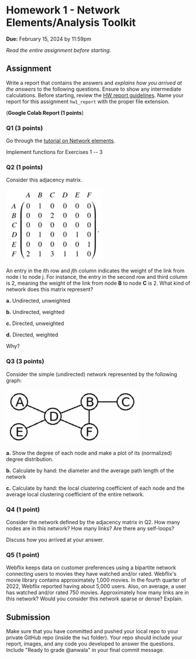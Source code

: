 # Homework 1 - Network Elements/Analysis Toolkit
**Due:** February 15, 2024 by 11:59pm

*Read the entire assignment before starting.*

## Assignment

Write a report that contains the answers and *explains how you arrived at the answers* to the following questions. Ensure to show any intermediate calculations. Before starting, review the [HW report guidelines](https://github.com/anwala/teaching-network-science/blob/main/spring-2023/homework/hw0/README.md).  Name your report for this assignment `hw1_report` with the proper file extension.

(**Google Colab Report (1 points**)

### Q1 (3 points)

Go through the [tutorial on Network elements](https://github.com/anwala/teaching-network-science/blob/main/spring-2023/week-2/data_340_02_s23_chp_01_network_elements.ipynb).

Implement functions for Exercises 1 -- 3    
    
### Q2 (1 points)

Consider this adjacency matrix.

<img src="adj_mat.png" alt="Ajacency matrix for hw1 Q2" height="200"><br/>

An entry in the *i*th row and *j*th column indicates the weight of the link from node i to node j. For instance, the entry in the second row and third column is 2, meaning the weight of the link from node **B** to node **C** is 2. What kind of network does this matrix represent?

**a.** Undirected, unweighted

**b.** Undirected, weighted

**c.** Directed, unweighted

**d.** Directed, weighted

Why?

### Q3 (3 points)

Consider the simple (undirected) network represented by the following graph:

<img src="hw1_plot.png" alt="Simple (undirected) network for hw1 Q3" height="150"><br/>

**a.** Show the degree of each node and make a plot of its (normalized) degree distribution.

**b.** Calculate by hand: the diameter and the average path length of the network

**c.** Calculate by hand: the local clustering coefficient of each node and the average local clustering coefficient of the entire network.

### Q4 (1 point)

Consider the network defined by the adjacency matrix in Q2. How many nodes are in this network? How many links? Are there any self-loops?

Discuss how you arrived at your answer.

### Q5 (1 point)

Webflix keeps data on customer preferences using a bipartite network connecting users to movies they have watched and/or rated. Webflix's movie library contains approximately 1,000 movies. In the fourth quarter of 2022, Webflix reported having about 5,000 users. Also, on average, a user has watched and/or rated 750 movies. Approximately how many links are in this network? Would you consider this network sparse or dense? Explain.

## Submission

Make sure that you have committed and pushed your local repo to your private GitHub repo (inside the `hw1` folder).  Your repo should include your report, images, and any code you developed to answer the questions.  Include "Ready to grade @anwala" in your final commit message. 
